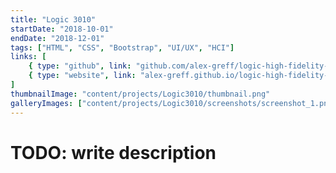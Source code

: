 ```yaml
---
title: "Logic 3010"
startDate: "2018-10-01"
endDate: "2018-12-01"
tags: ["HTML", "CSS", "Bootstrap", "UI/UX", "HCI"]
links: [
    { type: "github", link: "github.com/alex-greff/logic-high-fidelity-prototype" },
    { type: "website", link: "alex-greff.github.io/logic-high-fidelity-prototype/login.html" }
]
thumbnailImage: "content/projects/Logic3010/thumbnail.png"
galleryImages: ["content/projects/Logic3010/screenshots/screenshot_1.png", "content/projects/Logic3010/screenshots/screenshot_2.png", "content/projects/Logic3010/screenshots/screenshot_3.png"]
---
```


# TODO: write description